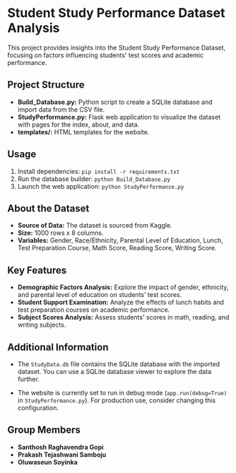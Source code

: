 # Student Study Performance Dataset Analysis

This project provides insights into the Student Study Performance Dataset, focusing on factors influencing students' test scores and academic performance.

## Project Structure

- **Build_Database.py:** Python script to create a SQLite database and import data from the CSV file.
- **StudyPerformance.py:** Flask web application to visualize the dataset with pages for the index, about, and data.
- **templates/:** HTML templates for the website.

## Usage

1. Install dependencies: `pip install -r requirements.txt`
2. Run the database builder: `python Build_Database.py`
3. Launch the web application: `python StudyPerformance.py`

## About the Dataset

- **Source of Data:** The dataset is sourced from Kaggle.
- **Size:** 1000 rows x 8 columns.
- **Variables:** Gender, Race/Ethnicity, Parental Level of Education, Lunch, Test Preparation Course, Math Score, Reading Score, Writing Score.

## Key Features

- **Demographic Factors Analysis:** Explore the impact of gender, ethnicity, and parental level of education on students' test scores.
- **Student Support Examination:** Analyze the effects of lunch habits and test preparation courses on academic performance.
- **Subject Scores Analysis:** Assess students' scores in math, reading, and writing subjects.

## Additional Information

- The `StudyData.db` file contains the SQLite database with the imported dataset. You can use a SQLite database viewer to explore the data further.

- The website is currently set to run in debug mode (`app.run(debug=True)` in `StudyPerformance.py`). For production use, consider changing this configuration.

## Group Members

- **Santhosh Raghavendra Gopi**
- **Prakash Tejashwani Samboju**
- **Oluwaseun Soyinka**
